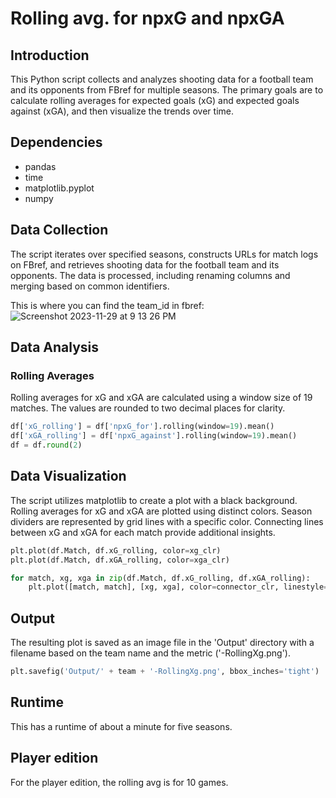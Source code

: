 # Rolling avg. for npxG and npxGA

## Introduction

This Python script collects and analyzes shooting data for a football team and its opponents from FBref for multiple seasons. The primary goals are to calculate rolling averages for expected goals (xG) and expected goals against (xGA), and then visualize the trends over time.

## Dependencies

- pandas
- time
- matplotlib.pyplot
- numpy

## Data Collection

The script iterates over specified seasons, constructs URLs for match logs on FBref, and retrieves shooting data for the football team and its opponents. The data is processed, including renaming columns and merging based on common identifiers.

This is where you can find the team_id in fbref:
![Screenshot 2023-11-29 at 9 13 26 PM](https://github.com/mhassan2048/RollingXG/assets/47099133/32b83eaa-9881-446d-8a2e-cd538e922291)

## Data Analysis

### Rolling Averages

Rolling averages for xG and xGA are calculated using a window size of 19 matches. The values are rounded to two decimal places for clarity.

```python
df['xG_rolling'] = df['npxG_for'].rolling(window=19).mean()
df['xGA_rolling'] = df['npxG_against'].rolling(window=19).mean()
df = df.round(2)
```

## Data Visualization
The script utilizes matplotlib to create a plot with a black background. Rolling averages for xG and xGA are plotted using distinct colors. Season dividers are represented by grid lines with a specific color. Connecting lines between xG and xGA for each match provide additional insights.

```python
plt.plot(df.Match, df.xG_rolling, color=xg_clr)
plt.plot(df.Match, df.xGA_rolling, color=xga_clr)

for match, xg, xga in zip(df.Match, df.xG_rolling, df.xGA_rolling):
    plt.plot([match, match], [xg, xga], color=connector_clr, linestyle='--', linewidth=2, alpha=.5, zorder=1)
```

## Output
The resulting plot is saved as an image file in the 'Output' directory with a filename based on the team name and the metric ('-RollingXg.png').

```python
plt.savefig('Output/' + team + '-RollingXg.png', bbox_inches='tight')
```

## Runtime
This has a runtime of about a minute for five seasons. 

## Player edition
For the player edition, the rolling avg is for 10 games. 
